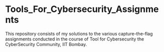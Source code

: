 # Tools_For_Cybersecurity_Assignments

This repository consists of my solutions to the various capture-the-flag assignments conducted in the course of Tool for Cybersecurity the CyberSecurity Community, IIT Bombay.

